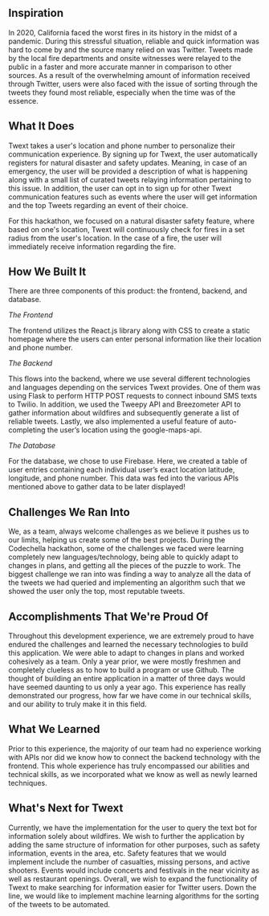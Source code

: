 ## Inspiration
In 2020, California faced the worst fires in its history in the midst of a pandemic. During this stressful situation, reliable and quick information was hard to come by and the source many relied on was Twitter. Tweets made by the local fire departments and onsite witnesses were relayed to the public in a faster and more accurate manner in comparison to other sources. As a result of the overwhelming amount of information received through Twitter, users were also faced with the issue of sorting through the tweets they found most reliable, especially when the time was of the essence.

## What It Does
Twext takes a user's location and phone number to personalize their communication experience. By signing up for Twext, the user automatically registers for natural disaster and safety updates. Meaning, in case of an emergency, the user will be provided a description of what is happening along with a small list of curated tweets relaying information pertaining to this issue. In addition, the user can opt in to sign up for other Twext communication features such as events where the user will get information and the top Tweets regarding an event of their choice.

For this hackathon, we focused on a natural disaster safety feature, where based on one's location, Twext will continuously check for fires in a set radius from the user's location. In the case of a fire, the user will immediately receive information regarding the fire.
 
## How We Built It
There are three components of this product: the frontend, backend, and database.

_The Frontend_

The frontend utilizes the React.js library along with CSS to create a static homepage where the users can enter personal information like their location and phone number.

_The Backend_

This flows into the backend, where we use several different technologies and languages depending on the services Twext provides. One of them was using Flask to perform HTTP POST requests to connect inbound SMS texts to Twilio. In addition, we used the Tweepy API and Breezometer API to gather information about wildfires and subsequently generate a list of reliable tweets. Lastly, we also implemented a useful feature of auto-completing the user’s location using the google-maps-api.

_The Database_

For the database, we chose to use Firebase. Here, we created a table of user entries containing each individual user’s exact location latitude, longitude, and phone number. This data was fed into the various APIs mentioned above to gather data to be later displayed!

## Challenges We Ran Into
We, as a team, always welcome challenges as we believe it pushes us to our limits, helping us create some of the best projects. During the Codechella hackathon, some of the challenges we faced were learning completely new languages/technology, being able to quickly adapt to changes in plans, and getting all the pieces of the puzzle to work. The biggest challenge we ran into was finding a way to analyze all the data of the tweets we had queried and implementing an algorithm such that we showed the user only the top, most reputable tweets. 

## Accomplishments That We're Proud Of
Throughout this development experience, we are extremely proud to have endured the challenges and learned the necessary technologies to build this application. We were able to adapt to changes in plans and worked cohesively as a team. Only a year prior, we were mostly freshmen and completely clueless as to how to build a program or use Github. The thought of building an entire application in a matter of three days would have seemed daunting to us only a year ago. This experience has really demonstrated our progress, how far we have come in our technical skills, and our ability to truly make it in this field.

## What We Learned
Prior to this experience, the majority of our team had no experience working with APIs nor did we know how to connect the backend technology with the frontend. This whole experience has truly encompassed our abilities and technical skills, as we incorporated what we know as well as newly learned techniques.
 
## What's Next for Twext 
Currently, we have the implementation for the user to query the text bot for information solely about wildfires. We wish to further the application by adding the same structure of information for other purposes, such as safety information, events in the area, etc. Safety features that we would implement include the number of casualties, missing persons, and active shooters. Events would include concerts and festivals in the near vicinity as well as restaurant openings. Overall, we wish to expand the functionality of Twext to make searching for information easier for Twitter users. Down the line, we would like to implement machine learning algorithms for the sorting of the tweets to be automated. 

